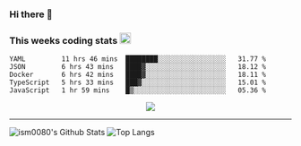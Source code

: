 ### Hi there 👋

<!--START_SECTION:giphy-->
<!--END_SECTION:giphy-->

### This weeks coding stats <img src="https://media1.giphy.com/media/LmNwrBhejkK9EFP504/giphy.gif?cid=ecf05e4723nsktnyyj53u162g7cy5rjqfg6gz06kxdg5y55g&rid=giphy.gif" width="20" height="20" />
<!--START_SECTION:waka-->
```text
YAML         11 hrs 46 mins  ████████░░░░░░░░░░░░░░░░░   31.77 % 
JSON         6 hrs 43 mins   ████▓░░░░░░░░░░░░░░░░░░░░   18.12 % 
Docker       6 hrs 42 mins   ████▓░░░░░░░░░░░░░░░░░░░░   18.11 % 
TypeScript   5 hrs 33 mins   ███▓░░░░░░░░░░░░░░░░░░░░░   15.01 % 
JavaScript   1 hr 59 mins    █▒░░░░░░░░░░░░░░░░░░░░░░░   05.36 % 
```
<!--END_SECTION:waka-->

<!--START_SECTION:comicstrip-->
<p align="center">
 <a href="https://xkcd.com/">
 <img src="https://imgs.xkcd.com/comics/election_screen_time.png" />
</a>
</p>
<!--END_SECTION:comicstrip-->

---

![ism0080's Github Stats](https://github-readme-stats.vercel.app/api?username=ism0080&show_icons=true%hide_border=true&hide=issues)
![Top Langs](https://github-readme-stats.vercel.app/api/top-langs/?username=ism0080&layout=compact)

<!--
**ism0080/ism0080** is a ✨ _special_ ✨ repository because its `README.md` (this file) appears on your GitHub profile.

Here are some ideas to get you started:

- 🔭 I’m currently working on ...
- 🌱 I’m currently learning ...
- 👯 I’m looking to collaborate on ...
- 🤔 I’m looking for help with ...
- 💬 Ask me about ...
- 📫 How to reach me: ...
- 😄 Pronouns: ...
- ⚡ Fun fact: ...
-->
